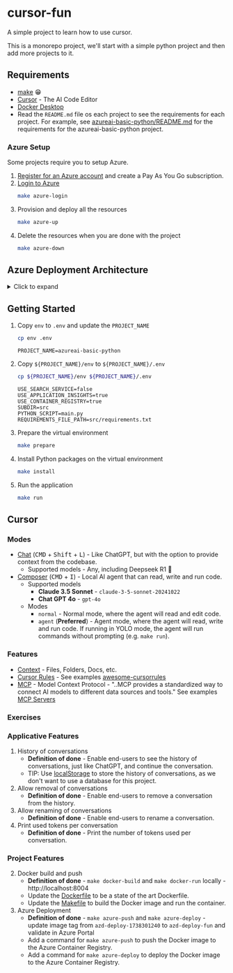 # cursor-fun

A simple project to learn how to use cursor.

This is a monorepo project, we'll start with a simple python project and then add more projects to it.

## Requirements

- [make](https://www.gnu.org/software/make/) 😁
- [Cursor](https://www.cursor.com/) - The AI Code Editor
- [Docker Desktop](https://docs.docker.com/get-started/introduction/get-docker-desktop/)
- Read the `README.md` file os each project to see the requirements for each project. For example, see [azureai-basic-python/README.md](azureai-basic-python/README.md) for the requirements for the azureai-basic-python project.

### Azure Setup

Some projects require you to setup Azure.

1. [Register for an Azure account](https://azure.microsoft.com/en-us/pricing/purchase-options/azure-account) and create a Pay As You Go subscription.
1. [Login to Azure](https://docs.cursor.com/azure/login)
   ```bash
   make azure-login
   ```
2. Provision and deploy all the resources
   ```bash
   make azure-up
   ```
3. Delete the resources when you are done with the project
   ```bash
   make azure-down
   ```



## Azure Deployment Architecture

<details>
<summary>Click to expand</summary>

When deployed to Azure using `make azure-up`, the following resources are created:

| Resource | Purpose | Key Features |
|----------|---------|--------------|
| **Azure AI Hub** | Central AI management | Coordinates AI services, manages connections |
| **Azure AI Project** | Workspace configuration | Organizes resources for specific AI applications |
| **Azure OpenAI Service** | Language processing | Provides GPT models for chat/completions |
| **Key Vault** | Secret management | Securely stores API keys and credentials |
| **Container Apps** | Application hosting | Runs your Python API in serverless containers |
| **Managed Identity** | Secure access | Provides automatic credentials for Azure resources |
| **Application Insights** | Monitoring | Tracks application performance and errors |
| **Log Analytics** | Centralized logging | Aggregates logs from all services |

**Security Features**:
- Automatic secret management via Key Vault
- Managed Identity for service authentication
- Secure connections between AI services
- Built-in monitoring and alerting

### Key Relationships
1. Container App uses Managed Identity to access:
   - Azure OpenAI for AI processing
   - Key Vault for secure credentials
2. AI Hub manages connections between:
   - Storage Account (file storage)
   - AI Services (model endpoints)
3. Monitoring flows to:
   - Application Insights → Log Analytics → Action Groups

### Monitoring & Security Components

| Resource | Purpose |
|----------|---------|
| **Action Group** | Defines notification channels (email/SMS) for alerts |
| **Smart Detector Alert Rule** | Automatically detects application anomalies |
| **Container Registry** | Private repository for Docker images |
| **Container Apps Environment** | Secure platform for running containers |

**Full Resource Map:**
```mermaid
graph TD
    A[Container App] -->|Runs in| B[Container Apps Environment]
    A -->|Stores images in| C[Container Registry]
    D[AI Hub] -->|Manages| E[AI Project]
    E -->|Connects to| F[AI Services]
    G[Key Vault] -->|Secures| H[Managed Identity]
    I[Application Insights] -->|Sends to| J[Log Analytics]
    K[Smart Detector] -->|Triggers| L[Action Group]
```
</details>   

## Getting Started

1. Copy `env` to `.env` and update the `PROJECT_NAME`
   ```bash
   cp env .env
   ```

   ```
   PROJECT_NAME=azureai-basic-python
   ```
1. Copy `${PROJECT_NAME}/env` to `${PROJECT_NAME}/.env`
   ```bash
   cp ${PROJECT_NAME}/env ${PROJECT_NAME}/.env
   ```

    ```
    USE_SEARCH_SERVICE=false
    USE_APPLICATION_INSIGHTS=true
    USE_CONTAINER_REGISTRY=true
    SUBDIR=src
    PYTHON_SCRIPT=main.py
    REQUIREMENTS_FILE_PATH=src/requirements.txt
    ```

2. Prepare the virtual environment
   ```bash
   make prepare
   ```
3. Install Python packages on the virtual environment
   ```bash
   make install
   ```
4. Run the application
   ```bash
   make run
   ```

## Cursor

### Modes

- [Chat](https://docs.cursor.com/chat/overview) (<kbd>CMD</kbd> + <kbd>Shift</kbd> + <kbd>L</kbd>) - Like ChatGPT, but with the option to provide context from the codebase.
  - Supported models - Any, including Deepseek R1 🙂
- [Composer](https://docs.cursor.com/composer/overview) (<kbd>CMD</kbd> + <kbd>I</kbd>) - Local AI agent that can read, write and run code.
  - Supported models
    - **Claude 3.5 Sonnet** - `claude-3-5-sonnet-20241022`
    - **Chat GPT 4o** - `gpt-4o`
  - Modes
    - `normal` - Normal mode, where the agent will read and edit code.
    - `agent` (**Preferred**) - Agent mode, where the agent will read, write and run code. If running in YOLO mode, the agent will run commands without prompting (e.g. `make run`).

### Features

- [Context](https://docs.cursor.com/context/@-symbols/basic) - Files, Folders, Docs, etc.
- [Cursor Rules](https://docs.cursor.com/context/rules-for-ai) - See examples [awesome-cursorrules](https://github.com/PatrickJS/awesome-cursorrules)
- [MCP](https://modelcontextprotocol.io/introduction) - Model Context Protocol - "..MCP provides a standardized way to connect AI models to different data sources and tools." See examples [MCP Servers](https://github.com/modelcontextprotocol/servers)

### Exercises

### Applicative Features

1. History of conversations
   - **Definition of done** - Enable end-users to see the history of conversations, just like ChatGPT, and continue the conversation.
   - TIP: Use [localStorage](https://developer.mozilla.org/en-US/docs/Web/API/Window/localStorage) to store the history of conversations, as we don't want to use a database for this project.
2. Allow removal of conversations
   - **Definition of done** - Enable end-users to remove a conversation from the history.
3. Allow renaming of conversations
   - **Definition of done** - Enable end-users to rename a conversation.
4. Print used tokens per conversation
   - **Definition of done** - Print the number of tokens used per conversation.

### Project Features

2. Docker build and push
   - **Definition of done** - `make docker-build` and `make docker-run` locally - http://localhost:8004
   - Update the [Dockerfile](azureai-basic-python/src/Dockerfile) to be a state of the art Dockerfile.
   - Update the [Makefile](Makefile) to build the Docker image and run the container.
3. Azure Deployment
   - **Definition of done** - `make azure-push` and `make azure-deploy` - update image tag from `azd-deploy-1738301240` to `azd-deploy-fun` and validate in Azure Portal
   - Add a command for `make azure-push` to push the Docker image to the Azure Container Registry.
   - Add a command for `make azure-deploy` to deploy the Docker image to the Azure Container Registry.
